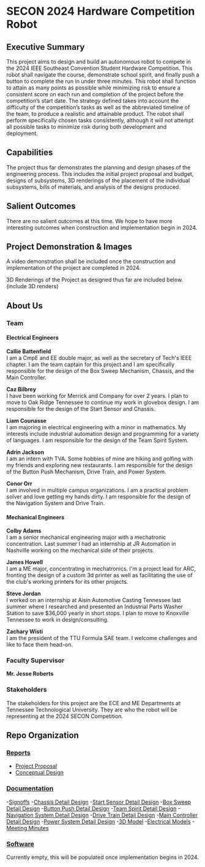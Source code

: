 # SECON 2024 Hardware Competition Robot

## Executive Summary

This project aims to design and build an autonomous robot to compete in the 2024 IEEE Southeast Convention Student Hardware Competition. This robot shall navigate the course, demonstrate school spirit, and finally push a button to complete the run in under three minutes. This robot shall function to attain as many points as possible while minimizing risk to ensure a consistent score on each run and completion of the project before the competition’s start date. The strategy defined takes into account the difficulty of the competition’s tasks as well as the
abbreviated timeline of the team, to produce a realistic and attainable product. The robot shall perform specifically chosen tasks consistently, although it will not attempt all possible
tasks to minimize risk during both development and deployment.


## Capabilities

The project thus far demonstrates the planning and design phases of the engineering process. This includes the initial project proposal and budget, designs of subsystems, 3D renderings of the placement of the individual subsystems, bills of materials, and analysis of the designs produced.

## Salient Outcomes

There are no salient outcomes at this time. We hope to have more interesting outcomes when construction and implementation begin in 2024.


## Project Demonstration & Images
A video demonstration shall be included once the construction and implementation of the project are completed in 2024.

3D Renderings of the Project as designed thus far are included below.
(include 3D renders)


## About Us

### Team
#### Electrical Engineers

**Callie Battenfield** <br />
I am a CmpE and EE double major, as well as the secretary of Tech's IEEE chapter. I am the team captain for this project and I am specifically responsible for the design of the Box Sweep Mechanism, Chassis, and the Main Controller.

**Caz Bilbrey** <br />
I have been working for Merrick and Company for over 2 years. I plan to move to Oak Ridge Tennessee to continue my work in glovebox design. I am responsible for the design of the Start Sensor and Chassis. 

**Liam Counasse** <br />
I am majoring in electrical engineering with a minor in mathematics. My interests include industrial automation design and programming for a variety of languages. I am responsible for the design of the Team Spirit System.

**Adrin Jackson** <br />
I am an intern with TVA. Some hobbies of mine are hiking and golfing with my friends and exploring new restaurants. I am responsible for the design of the Button Push Mechanism, Drive Train, and Power System.

**Conor Orr** <br />
I am involved in multiple campus organizations. I am a practical problem solver and love getting my hands dirty. I am responsible for the design of the Navigation System and Drive Train.

#### Mechanical Engineers

**Colby Adams** <br />
I am a senior mechanical engineering major with a mechatronic concentration. Last summer I had an internship at JR Automation in Nashville working on the mechanical side of their projects.

**James Howell** <br />
I am a ME major, concentrating in mechatronics. I'm a project lead for ARC, fronting the design of a custom 3d printer as well as facilitating the use of the club's working printers for its other projects.

**Steve Jordan** <br />
I worked on an internship at Aisin Automotive Casting Tennessee last summer where I researched and presented an Industrial Parts Washer Station to save $36,000 yearly in short stops. I plan to move to Knoxville Tennessee to work in design/consulting.

**Zachary Wisti** <br />
I am the president of the TTU Formula SAE team. I welcome challenges and like to face them head-on.

### Faculty Supervisor
**Mr. Jesse Roberts**

### Stakeholders

The stakeholders for this project are the ECE and ME Departments at Tennessee Technological University. They are who the robot will be representing at the 2024 SECON Competition.

## Repo Organization
### [Reports](https://github.com/cebttu/CapstoneTeam1/blob/main/Reports)

- [Project Proposal](https://github.com/cebttu/CapstoneTeam1/blob/main/Reports/Project_Proposal_Final.pdf)
- [Conceptual Design](https://github.com/cebttu/CapstoneTeam1/blob/main/Reports/Capstone_Conceptual_Design_Final.pdf)

### [Documentation](https://github.com/cebttu/CapstoneTeam1/tree/main/Documentation)

-[Signoffs](https://github.com/cebttu/CapstoneTeam1/tree/main/Documentation/Signoffs)
  -[Chassis Detail Design]()
  -[Start Sensor Detail Design](https://github.com/cebttu/CapstoneTeam1/blob/main/Documentation/Signoffs/Start%20Sensor/Start_Sensor_Detail_Design.md)
  -[Box Sweep Detail Design]()
  -[Button Push Detail Design]()
  -[Team Spirit Detail Design]()
  -[Navigation System Detail Design]()
  -[Drive Train Detail Design]()
  -[Main Controller Detail Design]()
  -[Power System Detail Design]()
-[3D Model](https://github.com/cebttu/CapstoneTeam1/tree/main/Documentation/3D%20Models)
-[Electrical Models](https://github.com/cebttu/CapstoneTeam1/tree/main/Documentation/Electrical)
-[Meeting Minutes](https://github.com/cebttu/CapstoneTeam1/tree/main/Documentation/Meeting%20Minutes)

### [Software](https://github.com/cebttu/CapstoneTeam1/tree/main/Software)
  Currently empty, this will be populated once implementation begins in 2024.
